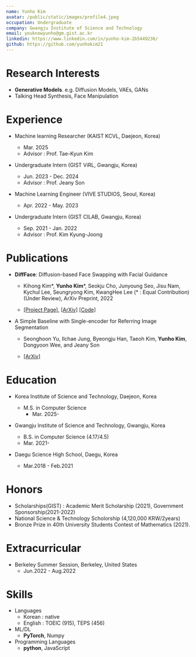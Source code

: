 ```yaml
---
name: Yunho Kim
avatar: /public/static/images/profile4.jpeg
occupation: Undergraduate
company: Gwangju Institute of Science and Technology
email: youknowyunho@gm.gist.ac.kr
linkedin: https://www.linkedin.com/in/yunho-kim-2b5449236/
github: https://github.com/yunhokim21
---
```


# Research Interests

- **Generative Models**. e.g. Diffusion Models, VAEs, GANs
- Talking Head Synthesis, Face Manipulation

# Experience

- Machine learning Researcher (KAIST KCVL, Daejeon, Korea)

  - Mar. 2025
  - Advisor : Prof. Tae-Kyun Kim

- Undergraduate Intern (GIST ViRL, Gwangju, Korea)

  - Jun. 2023 - Dec. 2024
  - Advisor : Prof. Jeany Son

- Machine Learning Engineer (VIVE STUDIOS, Seoul, Korea)

  - Apr. 2022 - May. 2023

- Undergraduate Intern (GIST CILAB, Gwangju, Korea)
  - Sep. 2021 - Jan. 2022
  - Advisor : Prof. Kim Kyung-Joong

# Publications

- **DiffFace**: Diffusion-based Face Swapping with Facial Guidance

  - Kihong Kim\*, **Yunho Kim**\*, Seokju Cho, Junyoung Seo, Jisu Nam, Kychul Lee, Seungryong Kim, KwangHee Lee (\* : Equal Contribution) (Under Review), ArXiv Preprint, 2022

  - [\[Project Page\]](https://hxngiee.github.io/DiffFace/), [\[ArXiv\]](https://arxiv.org/abs/2212.13344) [\[Code\]](https://github.com/hxngiee/DiffFace)

- A Simple Baseline with Single-encoder for Referring Image Segmentation

  - Seonghoon Yu, Ilchae Jung, Byeongju Han, Taeoh Kim, **Yunho Kim**, Dongyoon Wee, and Jeany Son

  - [\[ArXiv\]](https://arxiv.org/pdf/2408.15521)

# Education

- Korea Institute of Science and Technology, Daejeon, Korea

  - M.S. in Computer Science
    - Mar. 2025-

- Gwangju Institute of Science and Technology, Gwangju, Korea
  - B.S. in Computer Science (4.17/4.5)
  - Mar. 2021-
- Daegu Science High School, Daegu, Korea
  - Mar.2018 - Feb.2021

# Honors

- Scholarships(GIST) : Academic Merit Scholarship (2021), Government Sponsorship(2021-2022)
- National Science & Technology Scholorship (4,120,000 KRW/2years)
- Bronze Prize in 40th University Students Contest of Mathematics (2021).

# Extracurricular

- Berkeley Summer Session, Berkeley, United States
  - Jun.2022 - Aug.2022

# Skills

- Languages
  - Korean : native
  - English : TOEIC (915), TEPS (456)
- ML/DL
  - **PyTorch**, Numpy
- Programming Languages
  - **python**, JavaScript
